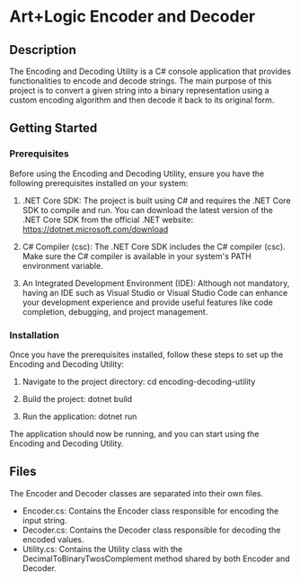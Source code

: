 # Art+Logic Encoder and Decoder

## Description

The Encoding and Decoding Utility is a C# console application that provides functionalities to encode and decode strings. The main purpose of this project is to convert a given string into a binary representation using a custom encoding algorithm and then decode it back to its original form.

## Getting Started

### Prerequisites

Before using the Encoding and Decoding Utility, ensure you have the following prerequisites installed on your system:

1. .NET Core SDK: The project is built using C# and requires the .NET Core SDK to compile and run. You can download the latest version of the .NET Core SDK from the official .NET website: https://dotnet.microsoft.com/download

2. C# Compiler (csc): The .NET Core SDK includes the C# compiler (csc). Make sure the C# compiler is available in your system's PATH environment variable.

3. An Integrated Development Environment (IDE): Although not mandatory, having an IDE such as Visual Studio or Visual Studio Code can enhance your development experience and provide useful features like code completion, debugging, and project management.

### Installation

Once you have the prerequisites installed, follow these steps to set up the Encoding and Decoding Utility:

1. Navigate to the project directory:
    cd encoding-decoding-utility

2. Build the project:
    dotnet build

3. Run the application:
   dotnet run

The application should now be running, and you can start using the Encoding and Decoding Utility.

## Files

The Encoder and Decoder classes are separated into their own files.

- Encoder.cs: Contains the Encoder class responsible for encoding the input string.
- Decoder.cs: Contains the Decoder class responsible for decoding the encoded values.
- Utility.cs: Contains the Utility class with the DecimalToBinaryTwosComplement method shared by both Encoder and Decoder.
